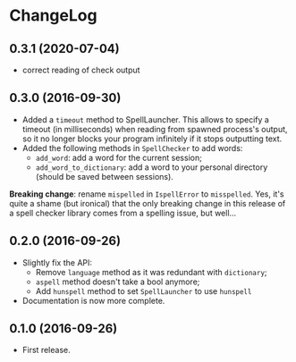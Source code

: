 ChangeLog 
=========

0.3.1 (2020-07-04)
----------------------
- correct reading of check output

0.3.0 (2016-09-30)
------------------
* Added a `timeout` method to SpellLauncher. This allows to
  specify a timeout (in milliseconds) when reading from spawned
  process's output, so it no longer blocks your program infinitely if
  it stops outputting text.
* Added the following methods in `SpellChecker` to add words:
  * `add_word`: add a word for the current session;
  * `add_word_to_dictionary`: add a word to your personal directory
    (should be saved between sessions).

**Breaking change**: rename `mispelled` in `IspellError` to
  `misspelled`. Yes, it's quite a shame (but ironical) that the only
  breaking change in this release of a spell checker library comes
  from a spelling issue, but well...

0.2.0 (2016-09-26) 
------------------
* Slightly fix the API:
  * Remove `language` method as it was redundant with `dictionary`;
  * `aspell` method doesn't take a bool anymore;
  * Add `hunspell` method to set `SpellLauncher` to use `hunspell`
* Documentation is now more complete.

0.1.0 (2016-09-26)
------------------
* First release.
